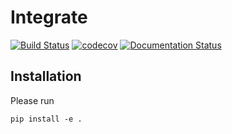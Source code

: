 # Integrate
[![Build Status](https://travis-ci.org/yang15/integrate.svg?branch=master)](https://travis-ci.org/yang15/integrate)
[![codecov](https://codecov.io/gh/yang15/integrate/branch/master/graph/badge.svg)](https://codecov.io/gh/yang15/integrate)
[![Documentation Status](https://readthedocs.org/projects/integrate-jy/badge/?version=latest)](http://integrate-jy.readthedocs.io/en/latest/?badge=latest) 
## Installation
Please run

    pip install -e .
